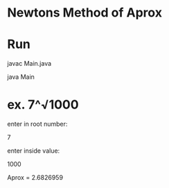 # Newtons Method of Aprox

# Run
javac Main.java

java Main

# ex. 7^√1000

enter in root number:

7

enter inside value:

1000

Aprox = 2.6826959


